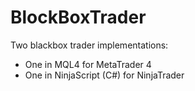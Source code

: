 # BlockBoxTrader
Two blackbox trader implementations:
- One in MQL4 for MetaTrader 4
- One in NinjaScript (C#) for NinjaTrader
